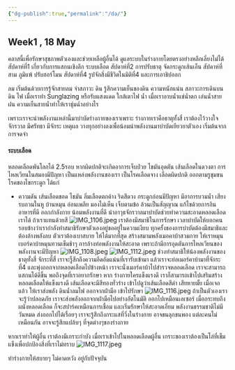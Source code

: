 ```yaml
---
{"dg-publish":true,"permalink":"/da/"}
---
```



## Week1 , 18 May

คลาสนี้เพื่อรักษาสุขภาพตัวเองและช่วยเหลือผู้อื่นได้ ดูแลระบบในร่างกายโดยตรงอย่างหลีกเลี่ยงไม่ได้ สัปดาห์ที่1 เกี่ยวกับการแสกนเชิงลึก ระบบเลือด
สัปดาห์ที่2 การปรับธาตุ จัดกระดูกเส้นเอ็น    สัปดาห์ที่สาม ภูมิแพ้ ปรับฮอร์โมน
สัปดาห์ที่4 รูปจักสิ่งมีชีวิตในมิติที่4 และการเอาชิปออก  

ลม เริ่มต้นด้วยการรู้จักสายลม จำสภาวะ
ดิน รู้สึกความเย็นของดิน ความหนักแน่น สภาวะการเดินบนดิน
ไฟ เมื่อเราทำ Sunglazing หรือรับแสงแดด ใกล้เตาไฟ
น้ำ เมื่อเราอาบน้ำแช่น้ำตก เล่นน้ำสายฝน ความเย็นสายน้ำทำให้เราชุ่มฉ่ำอย่างไร

เพราะเราจะนำพลังงานเหล่านี้มาบำบัดร่างกายของเราเพราะ ร่างกายเราคือธาตุทั้งสี่ เราต้องไว้วางใจจักรวาล มีศรัทธา มีจักระ เหตุผล วางทุกอย่างลงเพื่อน้อมนำพลังงานมาบำบัดเยียวยาตัวเอง เริ่มต้นจากการจดจำ
#### ระบบเลือด
หลอดเลือดพันโลกได้ 2.5รอบ หากผิดปกติจะเกิดอาการเจ็บป่วย ไขมันอุดตัน เส้นเลือดในดวงตา การไหลเวียนในสมองมีปัญหา เป็นแหล่งพลังงานของเรา เป็นโรคเลือดจาง เลือดผิดปกติ ออกตามรูขุมขน โรคของไขกระดูก ได้แก่
- ความดัน เส้นเลือดขอด ไชมัน ลิ่มเลือดตกค้าง ริดสีดวง กระดูกอ่อนมีปัญหา มีอาการบวมน้ำ เสียงรบกวนในหู บ้านหมุน อ่อนเพลีย มองไม่เห็น เจ็บตามข้อ ล้วนเป็นสัญญาณ
แก้ไขด้วยการกินอาหารที่ดี ออกกำลังกาย น้อมพลังงานที่ดี นำอาวุธจักรวาลมาบำบัดช่วยทำความสะอาดหลอดเลือดเราได้ ถ้าเราแทนด้วยสี 
![IMG_1106.jpeg](/img/user/IMG_1106.jpeg)
เราต้องมีสมาธิในการรักษา เวลาบำบัดให้บอกคนรอบข้างว่าเรากำลังทำสมาธิรักษาตัวเองอยู่ขออยู่ในความเงียบ ทุกครั้งของการบำบัดต้องมีสมาธิและต้องล้างพลังลบ ตัวเราต้องเบาสบาย ให้ได้มากที่สุด สร้างสมามพลังเมอคาบ้าสวมกาย ให้เราหมุนเบอร์คาบ้าหมุนทวนเข็มช้าๆ การล้างท่อพลังงานให้สะอาด เพราะถ้ามีการอุดตันการไหลเวียนของพลังงานจะมีปัญหา 
![IMG_1108.jpeg](/img/user/IMG_1108.jpeg)
![IMG_1112.jpeg](/img/user/IMG_1112.jpeg)
ช่วงทำสมาธิให้น้องพลังงานของธาตุทั้งสี่ จักระที่สี่ เราจะรู็สึกถึงความอึดอัดแน่นที่เรารับเข้ามา แล้วเราจะย่อเมอร์คาบ้ามาที่จักระที่4 และพุ่งออกจากหลอดเลือดไปข้างหน้า เราจะนั่งเมอร์คาบ้าไปสำรวจหลอดเลือด เราจะสามารถแสกนได้ดีขึ้น พอถึงจุดที่เราอยากรักษา  หาก ร่างกายใครแข็งแรงดี เราก็สามารถเข้าไปเสริมสร้างหลอดเลือดให้แข็งแรงดี เส้นเลือดจะมีสีทองทั่วร่าง  เข้าไปดูว่าเส้นเลือดสีดำ เสียหายมั้ย เมื่อเจอแล้ว ให้เราส่งพลัง ดินน้ำลมไฟ ออกจากฝ่ามือ เข้าไปรักษา 
![IMG_1116.jpeg](/img/user/IMG_1116.jpeg)
ถ้าเป็นตัวเองเราจะรู้ว่าปลอดภัย เราจะส่งพลังออกจากฝ่ามือไปอย่างอัตโนมัติ ออกไปเหมือนเลเซอร์ เมื่อกระทบถึงผนังหลอดเลือด ก็จะสปาร์คเหมือนการเชื่อม และเริ่มรักษาให้สะอาดเอี่ยม พลังงานธรรมชาติไม่มีวันหมด ส่งออกไปได้เรื่อยๆ เราจะรู้สึกถึงกระแสที่วิ่งในร่างกาย อาจขนลุกขนพอง แต่ละคนไม่เหมือนกัน อาจจะรู้สึกแปล้บๆ ที่จุดต่างๆของร่างกาย

หากเราทำให้ผู้อื่น เราต้องมีเกราะกำบัง เมื่อเราเข้าไปในหลอดเลือดผู้อื่น เกราะของเราต้องเป็นโล่ที่เข็มแข็งเพื่อปกป้องสิ่งที่เราไม่ทราบ
![IMG_1117.jpeg](/img/user/IMG_1117.jpeg)

ทำร่างกายให้สบายๆ ไม่คาดหวัง อยู่กับปัจจุบัน 
